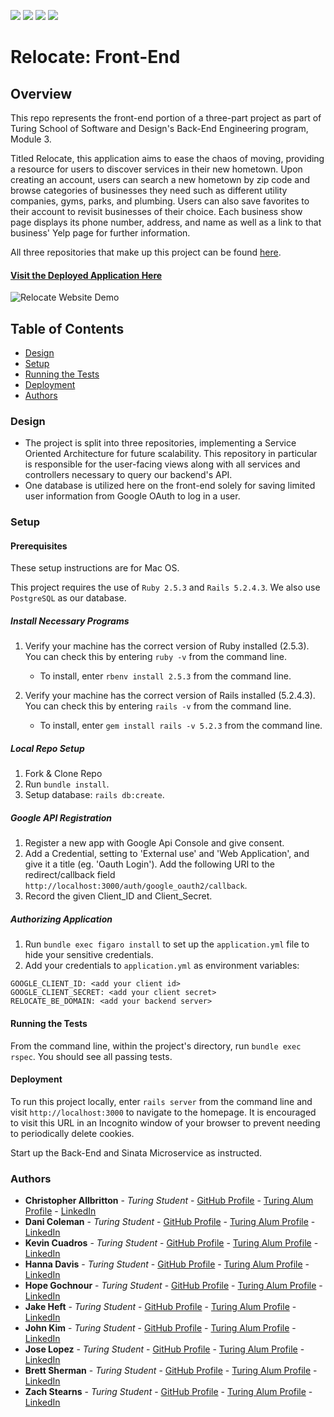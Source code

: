 ![](https://img.shields.io/badge/Rails-5.2.4-informational?style=flat&logo=<LOGO_NAME>&logoColor=white&color=2bbc8a) ![](https://img.shields.io/badge/Ruby-2.5.3-orange) ![](https://img.shields.io/badge/Code-HTML-informational?style=flat&logo=<LOGO_NAME>&logoColor=white&color=2bbc8a) ![](https://travis-ci.com/Relocate08/Relocate08-Front-End-Rails.svg?branch=main)

# Relocate: Front-End

## Overview

This repo represents the front-end portion of a three-part project as part of Turing School of Software and Design's Back-End Engineering program, Module 3.  

Titled Relocate, this application aims to ease the chaos of moving, providing a resource for users to discover services in their new hometown.  Upon creating an account, users can search a new hometown by zip code and browse categories of businesses they need such as different utility companies, gyms, parks, and plumbing.  Users can also save favorites to their account to revisit businesses of their choice.  Each business show page displays its phone number, address, and name as well as a link to that business' Yelp page for further information.

All three repositories that make up this project can be found [here](https://github.com/Relocate08).

#### [Visit the Deployed Application Here](https://relocate-front-end-rails.herokuapp.com/)

![Relocate Website Demo](app/assets/images/relocate_demo.gif)

## Table of Contents
  - [Design](#design)
  - [Setup](#setup)
  - [Running the Tests](#running-the-tests)
  - [Deployment](#deployment)
  - [Authors](#authors)

### Design
  * The project is split into three repositories, implementing a Service Oriented Architecture for future scalability.  This repository in particular is responsible for the user-facing views along with all services and controllers necessary to query our backend's API.  
  * One database is utilized here on the front-end solely for saving limited user information from Google OAuth to log in a user.

### Setup
#### Prerequisites
These setup instructions are for Mac OS.

This project requires the use of `Ruby 2.5.3` and `Rails 5.2.4.3`.
We also use `PostgreSQL` as our database.

##### Install Necessary Programs

1. Verify your machine has the correct version of Ruby installed (2.5.3).  You can check this by entering `ruby -v` from the command line.
    - To install, enter `rbenv install 2.5.3` from the command line.   

2. Verify your machine has the correct version of Rails installed (5.2.4.3).  You can check this by entering `rails -v` from the command line.
    - To install, enter `gem install rails -v 5.2.3` from the command line.

##### Local Repo Setup
1. Fork & Clone Repo
2. Run `bundle install`.
3. Setup database: `rails db:create`.

##### Google API Registration
1. Register a new app with Google Api Console and give consent.
2. Add a Credential, setting to 'External use' and 'Web Application', and give it a title (eg. 'Oauth Login').  Add the following URI to the redirect/callback field `http://localhost:3000/auth/google_oauth2/callback`.
3. Record the given Client_ID and Client_Secret.

##### Authorizing Application
1. Run `bundle exec figaro install` to set up the `application.yml` file to hide your sensitive credentials.
2. Add your credentials to `application.yml` as environment variables:
```
GOOGLE_CLIENT_ID: <add your client id>
GOOGLE_CLIENT_SECRET: <add your client secret>
RELOCATE_BE_DOMAIN: <add your backend server>
```

#### Running the Tests
From the command line, within the project's directory, run `bundle exec rspec`.  You should see all passing tests.

#### Deployment
To run this project locally, enter `rails server` from the command line and visit `http://localhost:3000` to navigate to the homepage.  It is encouraged to visit this URL in an Incognito window of your browser to prevent needing to periodically delete cookies.

Start up the Back-End and Sinata Microservice as instructed.

### Authors
  - **Christopher Allbritton** - *Turing Student* - [GitHub Profile](https://github.com/Callbritton) - [Turing Alum Profile](https://alumni.turing.io/alumni/christopher-allbritton) - [LinkedIn](https://www.linkedin.com/in/christopher-allbritton)
  - **Dani Coleman** - *Turing Student* - [GitHub Profile](https://github.com/dcoleman21) - [Turing Alum Profile](https://alumni.turing.io/alumni/dani-coleman) - [LinkedIn](https://www.linkedin.com/in/dcoleman-21/)
  - **Kevin Cuadros** - *Turing Student* - [GitHub Profile](https://github.com/kevxo) - [Turing Alum Profile](https://alumni.turing.io/alumni/kevin-david-cuadros) - [LinkedIn](https://www.linkedin.com/in/kevin-cuadros-2bb4551a1/)
  - **Hanna Davis** - *Turing Student* - [GitHub Profile](https://github.com/Oxalisviolacea) - [Turing Alum Profile](https://alumni.turing.io/alumni/hanna-davis) - [LinkedIn](https://www.linkedin.com/in/hanna-davis/)
  - **Hope Gochnour** - *Turing Student* - [GitHub Profile](https://github.com/hopesgit) - [Turing Alum Profile](https://alumni.turing.io/alumni/hope-mcgee) - [LinkedIn](https://www.linkedin.com/in/hope-gochnour-3056aa1ba/)
  - **Jake Heft** - *Turing Student* - [GitHub Profile](https://github.com/jakeheft) - [Turing Alum Profile](https://alumni.turing.io/alumni/jake-heft) - [LinkedIn](https://www.linkedin.com/in/jakeheft/)
  - **John Kim** - *Turing Student* - [GitHub Profile](https://github.com/abcdefghijohn) - [Turing Alum Profile](https://alumni.turing.io/alumni/john-kim) - [LinkedIn](https://www.linkedin.com/in/abcdefghijohn/)
  - **Jose Lopez** - *Turing Student* - [GitHub Profile](https://github.com/JoseLopez235) - [Turing Alum Profile](https://alumni.turing.io/alumni/jose-lopez) - [LinkedIn](https://www.linkedin.com/in/jose-lopez-0551a01a1/)
  - **Brett Sherman** - *Turing Student* - [GitHub Profile](https://github.com/BJSherman80) - [Turing Alum Profile](https://alumni.turing.io/alumni/brett-sherman) - [LinkedIn](https://www.linkedin.com/in/brettshermanll/)
  - **Zach Stearns** - *Turing Student* - [GitHub Profile](https://github.com/Stearnzy) - [Turing Alum Profile](https://alumni.turing.io/alumni/zach-stearns) - [LinkedIn](https://www.linkedin.com/in/zach-stearns/)
